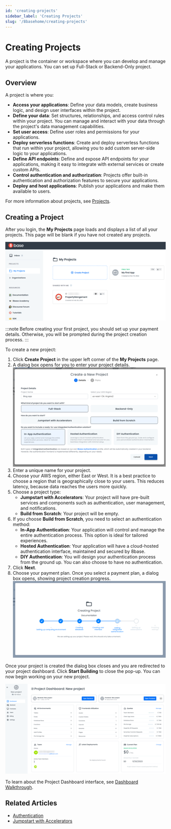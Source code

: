 ```yaml
---
id: 'creating-projects'
sidebar_label: 'Creating Projects'
slug: '/8basehome/creating-projects'
---
```

# Creating Projects

A project is the container or workspace where you can develop and manage your applications. You can set up Full-Stack or Backend-Only project. 

## Overview

A project is where you:

- **Access your applications**: Define your data models, create business logic, and design user interfaces within the project.
- **Define your data**: Set structures, relationships, and access control rules within your project. You can manage and interact with your data through the project's data management capabilities.
- **Set user access**: Define user roles and permissions for your applications.
- **Deploy serverless functions**: Create and deploy serverless functions that run within your project, allowing you to add custom server-side logic to your applications.
- **Define API endpoints**: Define and expose API endpoints for your applications, making it easy to integrate with external services or create custom APIs.
- **Control authentication and authorization**: Projects offer built-in authentication and authorization features to secure your applications.
- **Deploy and host applications**: Publish your applications and make them available to users.

For more information about projects, see [Projects](../../introduction/04-projects.md).

## Creating a Project 

After you login, the **My Projects** page loads and displays a list of all your projects. This page will be blank if you have not  created any projects. 

![My Projects](./_images/projects-provisioning-projects-my-projects.png)

:::note
Before creating your first project, you should set up your payment details. Otherwise, you will be prompted during the project creation process.
:::

To create a new project:
1. Click **Create Project** in the upper left corner of the **My Projects** page.
2. A dialog box opens for you to enter your project details.
![Create new project dialog box](_images/ui-creating-projects-create-dialog.png)
3. Enter a unique name for your project.
4. Choose your AWS region, either East or West. It is a best practice to choose a region that is geographically close to your users. This reduces latency, because data reaches the users more quickly.
5. Choose a project type: 
    - **Jumpstart with Accelerators**: Your project will have pre-built services and components such as authentication, user management, and notifications. 
    - **Build from Scratch**: Your project will be empty.    
6. If you choose **Build from Scratch**, you need to select an authentication method:
    -  **In-App Authentication**: Your application will control and manage the entire authentication process. This option is ideal for tailored experiences.    
    -  **Hosted Authentication**: Your application will have a cloud-hosted authentication interface, maintained and secured by 8base.    
    -  **DIY Authentication**: You will design your authentication process from the ground up. You can also choose to have no authentication.
7. Click **Next**. 
8. Choose your payment plan. Once you select a payment plan, a dialog box opens, showing project creation progress.
![Project Creator](./_images/projects-provisioning-projects-project-creator.png)

Once your project is created the dialog box closes and you are redirected to your project dashboard. Click **Start Building** to close the pop-up. You can now begin working on your new project.

![Project Dashboard](./_images/projects-provisioning-projects-project-dashboard.png)

To learn about the Project Dashboard interface, see [Dashboard Walkthrough](docs/projects/8basehome/projects/projects-dashboard-walkthrough.md).

## Related Articles

- [Authentication](../../backend/8base-console-authentication.md)
- [Jumpstart with Accelerators](../../gettingstarted/jumpstart/jumpstart.md)